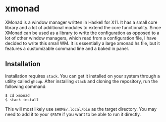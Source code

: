 # xmonad

XMonad is a window manager written in Haskell for X11. It has a small core library and a lot of additional modules to extend the core functionality. Since XMonad can be used as a library to write the configuration as opposed to a lot of other window managers, which read from a configuration file, I have decided to write this small WM. It is essentially a large xmonad.hs file, but it features a customizable command line and a baked in panel.

## Installation

Installation requires `stack`. You can get it installed on your system through a utility called `ghcup`. After installing `stack` and cloning the repository, run the following command:

``` shell
$ cd xmonad
$ stack install
```

This will most likely use `$HOME/.local/bin` as the target directory. You may need to add it to your `$PATH` if you want to be able to run it directly.
